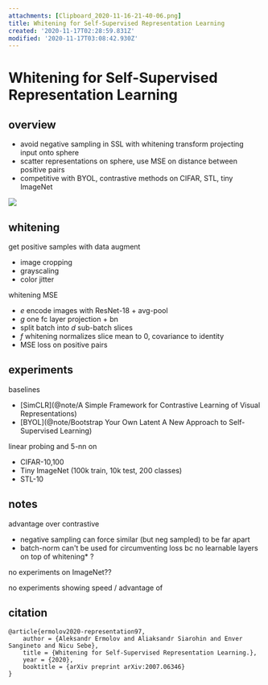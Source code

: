 ```yaml
---
attachments: [Clipboard_2020-11-16-21-40-06.png]
title: Whitening for Self-Supervised Representation Learning
created: '2020-11-17T02:28:59.831Z'
modified: '2020-11-17T03:08:42.930Z'
---
```


# Whitening for Self-Supervised Representation Learning

## overview

- avoid negative sampling in SSL with whitening transform projecting input onto sphere
- scatter representations on sphere, use MSE on distance between positive pairs
- competitive with BYOL, contrastive methods on CIFAR, STL, tiny ImageNet

![](@attachment/Clipboard_2020-11-16-21-40-06.png)

## whitening

get positive samples with data augment
- image cropping
- grayscaling
- color jitter

whitening MSE
- $e$ encode images with ResNet-18 + avg-pool
- $g$ one fc layer projection + bn
- split batch into $d$ sub-batch slices
- $f$ whitening normalizes slice mean to 0, covariance to identity
- MSE loss on positive pairs


## experiments

baselines
- [SimCLR](@note/A Simple Framework for Contrastive Learning of Visual Representations)
- [BYOL](@note/Bootstrap Your Own Latent A New Approach to Self-Supervised Learning)

linear probing and 5-nn on
- CIFAR-10,100
- Tiny ImageNet (100k train, 10k test, 200 classes)
- STL-10



## notes

advantage over contrastive
- negative sampling can force similar (but neg sampled) to be far apart
- batch-norm can't be used for circumventing loss bc no learnable layers on top of whitening* ?

no experiments on ImageNet??

no experiments showing speed / advantage of 




## citation

```
@article{ermolov2020-representation97,
    author = {Aleksandr Ermolov and Aliaksandr Siarohin and Enver Sangineto and Nicu Sebe},
    title = {Whitening for Self-Supervised Representation Learning.},
    year = {2020},
    booktitle = {arXiv preprint arXiv:2007.06346}
}
```
